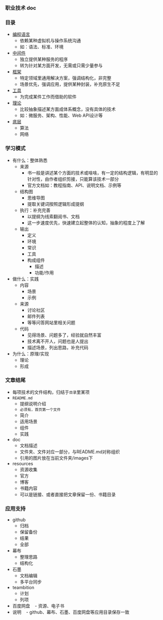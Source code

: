 ### 职业技术 doc

### 目录
- [编程语言](ccc/README.md)
    - 依赖某种虚拟机与操作系统沟通
    - 如：语法、标准、环境
- [中间件](serve/README.md)
    - 独立提供某种服务的程序
    - 转为针对某方面开发，无需或只需少量参与
- [框架](framework/README.md)
    - 特定领域里通用解决方案，强调结构化，非完整
    - 场景优先，强调应用，提供某种封装，补充原生不足
- [工具](tool/README.md)
    - 为完成某件工作而借助的软件
- [理论](theory/README.md)
    - 比较抽象描述某方面成体系概念，没有具体的技术
    - 如：微服务、架构、性能、Web API设计等
- [底层](bottom/README.md)
    - 算法
    - 网络

### 学习模式
- 有什么：整体熟悉
    - 来源
        - 书一般是讲述某个方面的技术或啥啥，有一定的结构逻辑，有明显的针对性，由作者组织剪接，只能算该技术一部分
        - 官方文档如：教程指南、API、说明文档、示例等
    - 结构图
        - 思维导图
        - 提取关键词按照逻辑形成提纲
    - 执行：补充完善
        - 以提纲为线索翻阅书、文档
        - 这一步速度优先，快速建立起整体的认知，抽象的程度上了解
    - 输出
        - 定义
        - 环境
        - 常识
        - 工具
        - 构成组件
            - 描述
            - 功能/作用
- 做什么：实践
    - 内容
        - 场景
        - 示例
    - 来源
        - 讨论社区
        - 邮件列表
        - 等等问答网站里相关问题
    - 代码
        - 见得场景、问题多了，经验就自然丰富
        - 技术离不开人，问题也是人提出
        - 描述场景，列出思路，补充代码
- 为什么：原理/实现
    - 理论
    - 形成

### 文章结尾
- 每项技术的文件结构，归结于`目录`里某项
- `README.md`
    - 提纲说明介绍
    - `必须有，首页第一个文件`
    - 简介
    - 适用场景
    - 组件
    - 实践
- doc
    - 文档描述
    - 文件夹、文件对应一部分，与README.md对称组织
    - 引用的图片放在当前文件夹/images下
- resources
    - 资源收集
    - 官方
    - 博客
    - 书籍内容
    - 可以是链接、或者直接把文章保留一份、书籍目录
    
### 应用支持
- github
    - 归档
    - 保留备份
    - 结果
    - 全部
- 幕布
    - 整理思路
    - 结构化
- 石墨
    - 文档编辑
    - 多平台同步
- teambition
    - 计划
    - 列项
- 百度网盘
    - 资源、电子书
- 说明
    - github、幕布、石墨、百度网盘等应用目录保存一致
